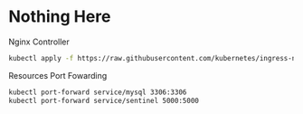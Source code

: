 # Nothing Here

Nginx Controller
```bash
kubectl apply -f https://raw.githubusercontent.com/kubernetes/ingress-nginx/controller-v1.10.0/deploy/static/provider/cloud/deploy.yaml
```

Resources Port Fowarding
```bash
kubectl port-forward service/mysql 3306:3306
kubectl port-forward service/sentinel 5000:5000
```